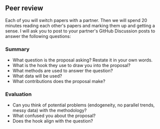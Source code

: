 
## Peer review

Each of you will switch papers with a partner. Then we will spend 20 minutes reading each other's papers and marking them up and getting a sense. I will ask you to post to your partner's GitHub Discussion posts to answer the following questions:

### Summary 

- What question is the proposal asking? Restate it in your own words. 
- What is the hook they use to draw you into the proposal? 
- What methods are used to answer the question? 
- What data will be used?
- What contributions does the proposal make?

### Evaluation

- Can you think of potential problems (endogeneity, no parallel trends, messy data) with the methodology?
- What confused you about the proposal? 
- Does the hook align with the question?